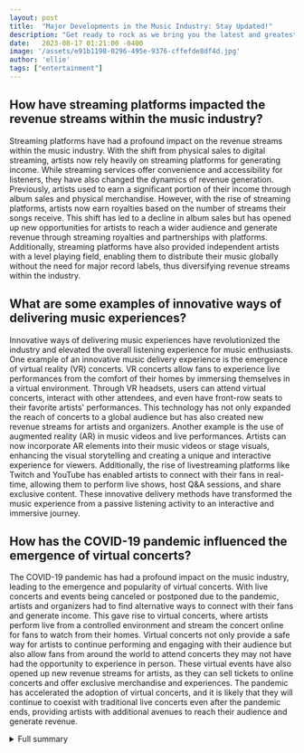 ```yaml
---
layout: post
title:  "Major Developments in the Music Industry: Stay Updated!"
description: "Get ready to rock as we bring you the latest and greatest news and updates from the music industry!"
date:   2023-08-17 01:21:00 -0400
image: '/assets/e91b1198-0296-495e-9376-cffefde8df4d.jpg'
author: 'ellie'
tags: ["entertainment"]
---
```


## How have streaming platforms impacted the revenue streams within the music industry?
Streaming platforms have had a profound impact on the revenue streams within the music industry. With the shift from physical sales to digital streaming, artists now rely heavily on streaming platforms for generating income. While streaming services offer convenience and accessibility for listeners, they have also changed the dynamics of revenue generation. Previously, artists used to earn a significant portion of their income through album sales and physical merchandise. However, with the rise of streaming platforms, artists now earn royalties based on the number of streams their songs receive. This shift has led to a decline in album sales but has opened up new opportunities for artists to reach a wider audience and generate revenue through streaming royalties and partnerships with platforms. Additionally, streaming platforms have also provided independent artists with a level playing field, enabling them to distribute their music globally without the need for major record labels, thus diversifying revenue streams within the industry.

## What are some examples of innovative ways of delivering music experiences?
Innovative ways of delivering music experiences have revolutionized the industry and elevated the overall listening experience for music enthusiasts. One example of an innovative music delivery experience is the emergence of virtual reality (VR) concerts. VR concerts allow fans to experience live performances from the comfort of their homes by immersing themselves in a virtual environment. Through VR headsets, users can attend virtual concerts, interact with other attendees, and even have front-row seats to their favorite artists' performances. This technology has not only expanded the reach of concerts to a global audience but has also created new revenue streams for artists and organizers. Another example is the use of augmented reality (AR) in music videos and live performances. Artists can now incorporate AR elements into their music videos or stage visuals, enhancing the visual storytelling and creating a unique and interactive experience for viewers. Additionally, the rise of livestreaming platforms like Twitch and YouTube has enabled artists to connect with their fans in real-time, allowing them to perform live shows, host Q&A sessions, and share exclusive content. These innovative delivery methods have transformed the music experience from a passive listening activity to an interactive and immersive journey.

## How has the COVID-19 pandemic influenced the emergence of virtual concerts?
The COVID-19 pandemic has had a profound impact on the music industry, leading to the emergence and popularity of virtual concerts. With live concerts and events being canceled or postponed due to the pandemic, artists and organizers had to find alternative ways to connect with their fans and generate income. This gave rise to virtual concerts, where artists perform live from a controlled environment and stream the concert online for fans to watch from their homes. Virtual concerts not only provide a safe way for artists to continue performing and engaging with their audience but also allow fans from around the world to attend concerts they may not have had the opportunity to experience in person. These virtual events have also opened up new revenue streams for artists, as they can sell tickets to online concerts and offer exclusive merchandise and experiences. The pandemic has accelerated the adoption of virtual concerts, and it is likely that they will continue to coexist with traditional live concerts even after the pandemic ends, providing artists with additional avenues to reach their audience and generate revenue.

<details>
  <summary>Full summary</summary>
The music industry is constantly evolving, and keeping up with the latest developments is crucial for music enthusiasts. In recent times, there have been some significant changes that have shaped the industry. Let's dive into the details!<br><br>First and foremost, let's talk about the time frame for these 'recent' developments. Over the past year, the music industry has witnessed groundbreaking advancements that have transformed the way we consume music.<br><br>Now, let's get into the juicy stuff - the major developments that have taken place. One of the most noteworthy changes is the rise of streaming platforms. With the increasing popularity of services like Spotify, Apple Music, and Amazon Music, music consumption has shifted to a digital landscape. This has not only changed the way artists release their music but has also impacted revenue streams within the industry.<br><br>To give you a clearer picture, let's take a look at some examples. Beyoncé's surprise album drop on Netflix, Taylor Swift's re-recordings of her old albums, and the emergence of virtual concerts during the COVID-19 pandemic are just a few highlights of the recent developments in the music industry.<br><br>In conclusion, the music industry is an ever-evolving landscape, and staying updated with the major developments is essential. From the rise of streaming platforms to innovative ways of delivering music experiences, there's never a dull moment. Keep your ears open and be ready to embrace the future of music!
</details>

